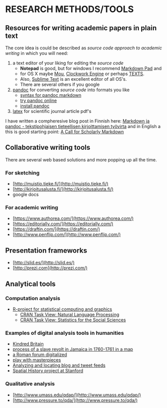 # RESEARCH METHODS/TOOLS

## Resources for writing academic papers in plain text

The core idea is could be described as *source code approach to academic writing* in which you will need:

1. a text editor of your liking for editing the *source code*
    - **Notepad** is good, but for windows I recommend [Markdown Pad](http://markdownpad.com/) and 
    - for OS X maybe [Mou](http://mouapp.com/), [Clockwork Engine](http://clockworkengine.com/lightpaper-mac/) or perhaps [TEXTS](http://www.texts.io/). 
    - Also, [Sublime Text](http://www.sublimetext.com/) is an excellent editor of all OS's.
    - There are several others if you google 
2. [pandoc](http://johnmacfarlane.net/pandoc/) for converting *source code* into formats you like
    - [syntax for pandoc markdown](http://johnmacfarlane.net/pandoc/README.html#pandocs-markdown)
    - [try pandoc online](http://johnmacfarlane.net/pandoc/try/)
    - [install pandoc](http://johnmacfarlane.net/pandoc/installing.html)
3. [latex](http://www.latex-project.org/) for scientific journal article pdf's

I have written a compheresive blog post in Finnish here: [Markdown ja pandoc - tekstipohjaisen tieteellisen kirjoittamisen työvirta](http://markuskainu.fi/blog/tools/2013/10/15/markdown-pandoc-tieteellinen-teksti.html) and in English a this is good starting point: [A Call for Scholarly Markdown](http://blogs.plos.org/mfenner/2012/12/13/a-call-for-scholarly-markdown/)


## Collaborative writing tools

There are several web based solutions and more popping up all the time. 

### For sketching

- [http://muistio.tieke.fi/](http://muistio.tieke.fi/)
- [http://kirjoitusalusta.fi/](http://kirjoitusalusta.fi/)
- google docs

### For academic writing

- [https://www.authorea.com/](https://www.authorea.com/)
- [https://editorially.com/](https://editorially.com/)
- [https://draftin.com/](https://draftin.com/)
- [http://www.penflip.com/](http://www.penflip.com/)

## Presentation frameworks

- [http://slid.es/](http://slid.es/)
- [http://prezi.com](http://prezi.com/)

## Analytical tools

### Computation analysis
- [R-project for statistical computing and graphics](http://www.r-project.org/)
    -  [CRAN Task View: Natural Language Processing](http://cran.r-project.org/web/views/NaturalLanguageProcessing.html)
    - [CRAN Task View: Statistics for the Social Sciences](http://cran.r-project.org/web/views/SocialSciences.html)

### Examples of digital analysis tools in humanities
- [Kindred Britain](http://kindred.stanford.edu/#/story/full/none/half///centrality)
- [process of a slave revolt in Jamaica in 1760-1761 in a map](http://revolt.axismaps.com/index.php)
- [a Roman forum digitalized](http://dlib.etc.ucla.edu/projects/Forum/)
- [play with masterpieces](https://www.rijksmuseum.nl/en/rijksstudio)
- [Analyzing and locating blog and tweet feeds](http://workshops.boundlessgeo.com/tutorial-wordmap/)
- [Spatial History project at Stanford](http://www.stanford.edu/group/spatialhistory/cgi-bin/site/index.php)

### Qualitative analysis
- [http://www.umass.edu/qdap/](http://www.umass.edu/qdap/)
- [http://www.pressure.to/qda/](http://www.pressure.to/qda/)
